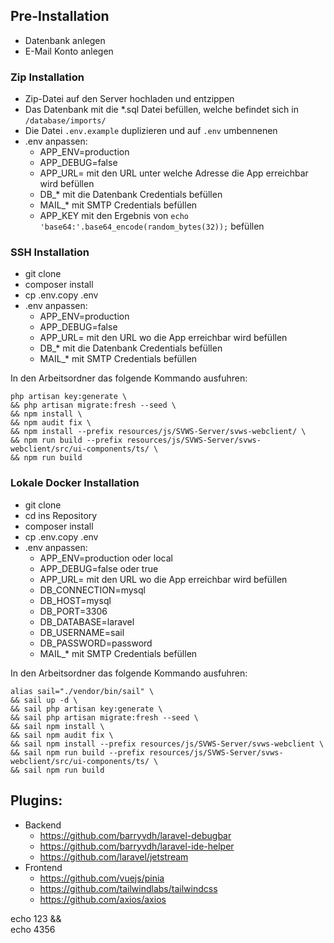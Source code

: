 ## Pre-Installation
* Datenbank anlegen
* E-Mail Konto anlegen

### Zip Installation
* Zip-Datei auf den Server hochladen und entzippen
* Das Datenbank mit die *.sql Datei befüllen, welche befindet sich in `/database/imports/`
* Die Datei `.env.example` duplizieren und auf `.env` umbennenen
* .env anpassen:
    * APP_ENV=production
    * APP_DEBUG=false
    * APP_URL= mit den URL unter welche Adresse die App erreichbar wird befüllen
    * DB_* mit die Datenbank Credentials befüllen
    * MAIL_* mit SMTP Credentials befüllen
    * APP_KEY mit den Ergebnis von `echo 'base64:'.base64_encode(random_bytes(32));` befüllen

### SSH Installation
* git clone
* composer install
* cp .env.copy .env
* .env anpassen:
    * APP_ENV=production
    * APP_DEBUG=false
    * APP_URL= mit den URL wo die App erreichbar wird befüllen
    * DB_* mit die Datenbank Credentials befüllen
    * MAIL_* mit SMTP Credentials befüllen

In den Arbeitsordner das folgende Kommando ausfuhren:
```
php artisan key:generate \
&& php artisan migrate:fresh --seed \
&& npm install \
&& npm audit fix \
&& npm install --prefix resources/js/SVWS-Server/svws-webclient/ \
&& npm run build --prefix resources/js/SVWS-Server/svws-webclient/src/ui-components/ts/ \
&& npm run build
```

### Lokale Docker Installation
* git clone
* cd ins Repository
* composer install
* cp .env.copy .env
* .env anpassen:
  * APP_ENV=production oder local
  * APP_DEBUG=false oder true
  * APP_URL= mit den URL wo die App erreichbar wird befüllen
  * DB_CONNECTION=mysql
  * DB_HOST=mysql 
  * DB_PORT=3306 
  * DB_DATABASE=laravel 
  * DB_USERNAME=sail 
  * DB_PASSWORD=password
  * MAIL_* mit SMTP Credentials befüllen


In den Arbeitsordner das folgende Kommando ausfuhren:
```
alias sail="./vendor/bin/sail" \
&& sail up -d \
&& sail php artisan key:generate \
&& sail php artisan migrate:fresh --seed \
&& sail npm install \
&& sail npm audit fix \
&& sail npm install --prefix resources/js/SVWS-Server/svws-webclient \
&& sail npm run build --prefix resources/js/SVWS-Server/svws-webclient/src/ui-components/ts/ \
&& sail npm run build
```

## Plugins: 
* Backend
    * https://github.com/barryvdh/laravel-debugbar
    * https://github.com/barryvdh/laravel-ide-helper
    * https://github.com/laravel/jetstream
* Frontend 
    * https://github.com/vuejs/pinia
    * https://github.com/tailwindlabs/tailwindcss
    * https://github.com/axios/axios

echo 123 && \
echo 4356
